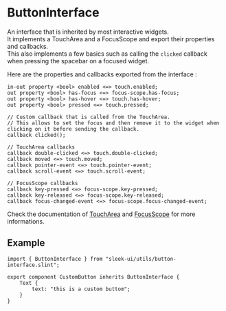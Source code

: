 # ButtonInterface
An interface that is inherited by most interactive widgets.  
It implements a TouchArea and a FocusScope and export their properties and callbacks.  
This also implements a few basics such as calling the `clicked` callback when pressing the spacebar on a focused widget.  

Here are the properties and callbacks exported from the interface :
```
in-out property <bool> enabled <=> touch.enabled;
out property <bool> has-focus <=> focus-scope.has-focus;
out property <bool> has-hover <=> touch.has-hover;
out property <bool> pressed <=> touch.pressed;

// Custom callback that is called from the TouchArea.
// This allows to set the focus and then remove it to the widget when clicking on it before sending the callback.
callback clicked();

// TouchArea callbacks
callback double-clicked <=> touch.double-clicked;
callback moved <=> touch.moved;
callback pointer-event <=> touch.pointer-event;
callback scroll-event <=> touch.scroll-event;

// FocusScope callbacks
callback key-pressed <=> focus-scope.key-pressed;
callback key-released <=> focus-scope.key-released;
callback focus-changed-event <=> focus-scope.focus-changed-event;
```

Check the documentation of [TouchArea](https://docs.slint.dev/latest/docs/slint/reference/gestures/toucharea/) and [FocusScope](https://docs.slint.dev/latest/docs/slint/reference/keyboard-input/focusscope/) for more informations.  

## Example
```slint
import { ButtonInterface } from "sleek-ui/utils/button-interface.slint";

export component CustomButton inherits ButtonInterface {
	Text {
		text: "this is a custom buttom";
	}
}
```